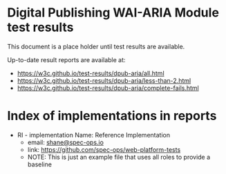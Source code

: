 Digital Publishing WAI-ARIA Module test results
===============================================

This document is a place holder until test results are available.

Up-to-date result reports are available at:

* https://w3c.github.io/test-results/dpub-aria/all.html
* https://w3c.github.io/test-results/dpub-aria/less-than-2.html
* https://w3c.github.io/test-results/dpub-aria/complete-fails.html

Index of implementations in reports
===================================

* RI - implementation Name: Reference Implementation
  * email: shane@spec-ops.io
  * link: https://github.com/spec-ops/web-platform-tests
  * NOTE: This is just an example file that uses all roles to provide a baseline

